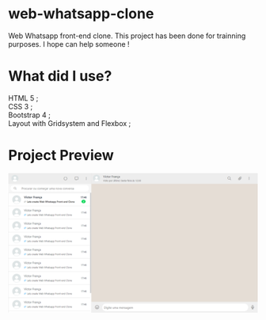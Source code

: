 # web-whatsapp-clone
Web Whatsapp front-end clone. This project has been done for trainning purposes. I hope can help someone !

# What did I use?

HTML 5 ;<br>
CSS 3 ;<br>
Bootstrap 4 ;<br>
Layout with Gridsystem and Flexbox ;<br>

# Project Preview
![Project Preview Image](project.png)
